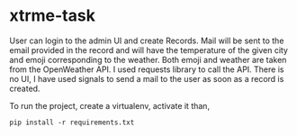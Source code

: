 # xtrme-task

User can login to the admin UI and create Records. Mail will be sent to the email provided in the record and will have the temperature of the given city and emoji 
corresponding to the weather. Both emoji and weather are taken from the OpenWeather API. I used requests library to call the API. There is no UI, I have used signals to send
a mail to the user as soon as a record is created.

To run the project, create a virtualenv, activate it than, 
```
pip install -r requirements.txt
```
